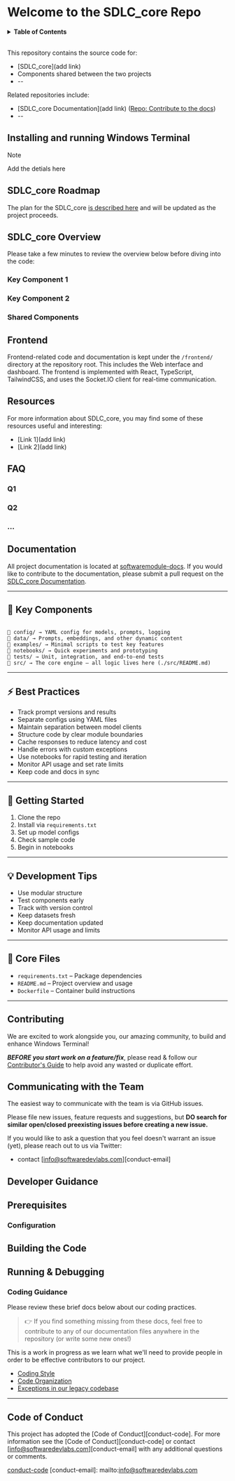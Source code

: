 

# Welcome to the SDLC_core Repo

<details>
  <summary><strong>Table of Contents</strong></summary>

- [Installing and running Windows Terminal](#installing-and-running-windows-terminal)
- [Module Roadmap](#SDLC_core-roadmap)
- [SDLC_core Overview](#terminal--console-overview)
  - [Key Component 1](#key-component-1)
  - [Key Component 2](#key-component-2)
  - [Shared Components](#shared-components)
- [Resources](#resources)
- [FAQ](#faq)
- [Documentation](#documentation)
- [Contributing](#contributing)
- [Communicating with the Team](#communicating-with-the-team)
- [Developer Guidance](#developer-guidance)
- [Prerequisites](#prerequisites)
- [Building the Code](#building-the-code)
- [Running \& Debugging](#running--debugging)
  - [Coding Guidance](#coding-guidance)
- [Code of Conduct](#code-of-conduct)

</details>

<br />

This repository contains the source code for:

* [SDLC_core](add link)
* Components shared between the two projects
* --

Related repositories include:

* [SDLC_core Documentation](add link)
  ([Repo: Contribute to the docs](https://github.com/SoftwareDevLabs))
* --

## Installing and running Windows Terminal

> [!NOTE]
> Add the detials here

## SDLC_core Roadmap

The plan for the SDLC_core [is described here](./doc/roadmap-20xx.md) and
will be updated as the project proceeds.

## SDLC_core Overview

Please take a few minutes to review the overview below before diving into the
code:

### Key Component 1



### Key Component 2



### Shared Components

## Frontend

Frontend-related code and documentation is kept under the `/frontend/` directory at the repository root. This includes the Web interface and dashboard. The frontend is implemented with React, TypeScript, TailwindCSS, and uses the Socket.IO client for real-time communication.




## Resources

For more information about SDLC_core, you may find some of these
resources useful and interesting:

* [Link 1](add link)
* [Link 2](add link)


## FAQ

### Q1
### Q2
### ...

## Documentation

All project documentation is located at [softwaremodule-docs](./doc/). If you would like
to contribute to the documentation, please submit a pull request on the [SDLC_core
Documentation](https://github.com/SoftwareDevLabs).

---

## 🔧 Key Components

```

📁 config/ → YAML config for models, prompts, logging
📁 data/ → Prompts, embeddings, and other dynamic content
📁 examples/ → Minimal scripts to test key features
📁 notebooks/ → Quick experiments and prototyping
📁 tests/ → Unit, integration, and end-to-end tests
📁 src/ → The core engine — all logic lives here (./src/README.md)

```
---

## ⚡ Best Practices

- Track prompt versions and results  
- Separate configs using YAML files
- Maintain separation between model clients
- Structure code by clear module boundaries  
- Cache responses to reduce latency and cost  
- Handle errors with custom exceptions  
- Use notebooks for rapid testing and iteration  
- Monitor API usage and set rate limits  
- Keep code and docs in sync  

---

## 🧭 Getting Started

1. Clone the repo  
2. Install via `requirements.txt`  
3. Set up model configs  
4. Check sample code  
5. Begin in notebooks  

---

## 💡 Development Tips

- Use modular structure  
- Test components early  
- Track with version control  
- Keep datasets fresh  
- Keep documentation updated
- Monitor API usage and limits 

---

## 📁 Core Files

- `requirements.txt` – Package dependencies  
- `README.md` – Project overview and usage  
- `Dockerfile` – Container build instructions  

---

## Contributing

We are excited to work alongside you, our amazing community, to build and
enhance Windows Terminal\!

***BEFORE you start work on a feature/fix***, please read & follow our [Contributor's Guide](./CONTRIBUTING.md) to
help avoid any wasted or duplicate effort.

## Communicating with the Team

The easiest way to communicate with the team is via GitHub issues.

Please file new issues, feature requests and suggestions, but **DO search for similar open/closed preexisting issues before creating a new issue.**

If you would like to ask a question that you feel doesn't warrant an issue (yet), please reach out to us via Twitter:

* contact [info@softwaredevlabs.com][conduct-email]

## Developer Guidance

## Prerequisites


### Configuration


## Building the Code


## Running & Debugging


### Coding Guidance

Please review these brief docs below about our coding practices.

> 👉 If you find something missing from these docs, feel free to contribute to
> any of our documentation files anywhere in the repository (or write some new
> ones!)

This is a work in progress as we learn what we'll need to provide people in
order to be effective contributors to our project.

* [Coding Style](./doc/STYLE.md)
* [Code Organization](./doc/ORGANIZATION.md)
* [Exceptions in our legacy codebase](./doc/EXCEPTIONS.md)

---

## Code of Conduct

This project has adopted the [Code of Conduct][conduct-code]. For more information see the [Code of Conduct][conduct-code] or contact [info@softwaredevlabs.com][conduct-email] with any additional questions or comments.

[conduct-code](./CODE_OF_CONDUCT.md)
[conduct-email]: mailto:info@softwaredevlabs.com
